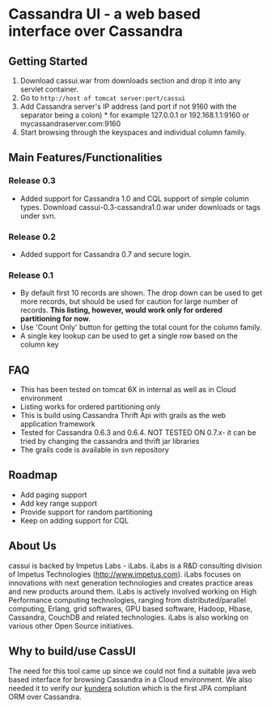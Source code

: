 # Cassandra UI - a web based interface over Cassandra #

## Getting Started ##
  1. Download cassui.war from downloads section and drop it into any servlet container.
  1. Go to `http://host of tomcat server:port/cassui`
  1. Add Cassandra server's IP address (and port if not 9160 with the separator being a colon)
    * for example 127.0.0.1 or 192.168.1.1:9160 or mycassandraserver.com:9160
  1. Start browsing through the keyspaces and individual column family.

## Main Features/Functionalities ##
### Release 0.3 ###
  * Added support for Cassandra 1.0 and CQL support of simple column types. Download cassui-0.3-cassandra1.0.war under downloads or tags under svn.
### Release 0.2 ###
  * Added support for Cassandra 0.7 and secure login.
### Release 0.1 ###
  * By default first 10 records are shown. The drop down can be used to get more records, but should be used for caution for large number of records. **This listing, however, would work only for ordered partitioning for now**.
  * Use 'Count Only' button for getting the total count for the column family.
  * A single key lookup can be used to get a single row based on the column key

## FAQ ##
  * This has been tested on tomcat 6X in internal as well as in Cloud environment
  * Listing works for ordered partitioning only
  * This is build using Cassandra Thrift Api with grails as the web application framework
  * Tested for Cassandra 0.6.3 and 0.6.4. NOT TESTED ON 0.7.x- it can be tried by changing the cassandra and thrift jar libraries
  * The grails code is available in svn repository

## Roadmap ##
  * Add paging support
  * Add key range support
  * Provide support for random partitioning
  * Keep on adding support for CQL


## About Us ##
cassui is backed by Impetus Labs - iLabs. iLabs is a R&D consulting division of Impetus Technologies (http://www.impetus.com). iLabs focuses on innovations with next generation technologies and creates practice areas and new products around them. iLabs is actively involved working on High Performance computing technologies, ranging from distributed/parallel computing, Erlang, grid softwares, GPU based software, Hadoop, Hbase, Cassandra, CouchDB and related technologies. iLabs is also working on various other Open Source initiatives.

## Why to build/use CassUI ##
The need for this tool came up since we could not find a suitable java web based interface for browsing Cassandra in a Cloud environment. We also needed it to verify our [kundera](http://kundera.googlecode.com) solution which is the first JPA compliant ORM over Cassandra.